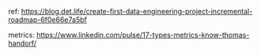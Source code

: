 ref: https://blog.det.life/create-first-data-engineering-project-incremental-roadmap-6f0e66e7a5bf

metrics: https://www.linkedin.com/pulse/17-types-metrics-know-thomas-handorf/